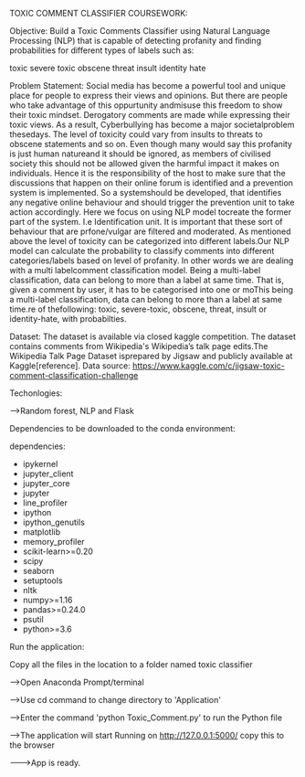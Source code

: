 TOXIC COMMENT CLASSIFIER COURSEWORK:

Objective:
Build a Toxic Comments Classifier using Natural Language Processing (NLP)
that is capable of detecting profanity and finding probabilities for different types of labels such as:

toxic
severe toxic
obscene
threat
insult
identity hate

Problem Statement:
Social media has become a powerful tool and unique place for people to express their views and opinions. But there are people who take advantage of this oppurtunity andmisuse this freedom to show their toxic mindset. Derogatory comments are made while expressing their toxic views. As a result, Cyberbullying has become a major societalproblem thesedays. The level of toxicity could vary from insults to threats to obscene statements and so on. Even though many would say this profanity is just human natureand it should be ignored, as members of civilised society this should not be allowed given the harmful impact it makes on individuals.
Hence it is the responsibility of the host to make sure that the discussions that happen on their online forum is identified and a prevention system is implemented. So a systemshould be developed, that identifies any negative online behaviour and should trigger the prevention unit to take action accordingly. Here we focus on using NLP model tocreate the former part of the system. I.e Identification unit.
It is important that these sort of behaviour that are prfone/vulgar are filtered and moderated. As mentioned above the level of toxicity can be categorized into different labels.Our NLP model can calculate the probability to classify comments into different categories/labels based on level of profanity. In other words we are dealing with a multi labelcomment classification model. Being a multi-label classification, data can belong to more than a label at same time.
That is, given a comment by user, it has to be categorised into one or moThis being a multi-label classification, data can belong to more than a label at same time.re of thefollowing: toxic, severe-toxic, obscene, threat, insult or identity-hate, with probabilties.

Dataset:
The dataset is available via closed kaggle competition. The dataset contains comments from Wikipedia's Wikipedia’s talk page edits.The Wikipedia Talk Page Dataset isprepared by Jigsaw and publicly available at Kaggle[reference]. Data source:
https://www.kaggle.com/c/jigsaw-toxic-comment-classification-challenge


Techonlogies:

-->Random forest, NLP and Flask

Dependencies to be downloaded to the conda environment:

dependencies:
  - ipykernel
  - jupyter_client
  - jupyter_core
  - jupyter
  - line_profiler
  - ipython
  - ipython_genutils
  - matplotlib
  - memory_profiler
  - scikit-learn>=0.20
  - scipy
  - seaborn
  - setuptools
  - nltk
  - numpy>=1.16
  - pandas>=0.24.0
  - psutil
  - python>=3.6

Run the application:

  Copy all the files in the location to a folder named toxic classifier


-->Open Anaconda Prompt/terminal

-->Use cd command to change directory to 'Application'

-->Enter the command 'python Toxic_Comment.py' to run the Python file

-->The application will start Running on http://127.0.0.1:5000/ copy this to the browser

--->App is ready.

